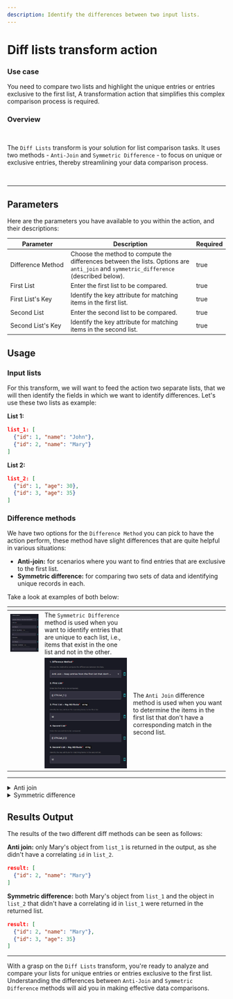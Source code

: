 ```yaml
---
description: Identify the differences between two input lists.
---
```


# Diff lists transform action

### Use case

You need to compare two lists and highlight the unique entries or entries exclusive to the first list, A transformation action that simplifies this complex comparison process is required.

### Overview

<figure><img src="../../../../.gitbook/assets/Screenshot 2025-03-28 at 11.24.48 AM.png" alt=""><figcaption></figcaption></figure>

The `Diff Lists` transform is your solution for list comparison tasks. It uses two methods - `Anti-Join` and `Symmetric Difference` - to focus on unique or exclusive entries, thereby streamlining your data comparison process.

<figure><img src="../../../../.gitbook/assets/Screenshot 2025-03-24 at 10.59.50 AM.png" alt=""><figcaption></figcaption></figure>

***

## Parameters

Here are the parameters you have available to you within the action, and their descriptions:

<table><thead><tr><th width="192">Parameter</th><th width="438.3333333333333">Description</th><th data-type="checkbox">Required</th></tr></thead><tbody><tr><td>Difference Method</td><td>Choose the method to compute the differences between the lists. Options are <code>anti_join</code> and <code>symmetric_difference</code> (described below).</td><td>true</td></tr><tr><td>First List</td><td>Enter the first list to be compared.</td><td>true</td></tr><tr><td>First List's Key</td><td>Identify the key attribute for matching items in the first list.</td><td>true</td></tr><tr><td>Second List</td><td>Enter the second list to be compared.</td><td>true</td></tr><tr><td>Second List's Key</td><td>Identify the key attribute for matching items in the second list.</td><td>true</td></tr></tbody></table>

## Usage

### **Input lists**

For this transform, we will want to feed the action two separate lists, that we will then identify the fields in which we want to identify differences. Let's use these two lists as example:

**List 1:**

```json
list_1: [
  {"id": 1, "name": "John"},
  {"id": 2, "name": "Mary"}
]
```

**List 2:**

```json
list_2: [
  {"id": 1, "age": 30},
  {"id": 3, "age": 35}
]
```

### Difference methods

We have two options for the `Difference Method` you can pick to have the action perform, these method have slight differences that are quite helpful in various situations:

* **Anti-join:** for scenarios where you want to find entries that are exclusive to the first list.
* **Symmetric difference:** for comparing two sets of data and identifying unique records in each.

Take a look at examples of both below:

<table data-card-size="large" data-view="cards"><thead><tr><th></th><th></th><th></th></tr></thead><tbody><tr><td><img src="../../../../.gitbook/assets/image (2) (1) (1) (1) (1).png" alt="" data-size="original"></td><td>The <code>Symmetric Difference</code> method is used when you want to identify entries that are unique to each list, i.e., items that exist in the one list and not in the other.</td><td></td></tr><tr><td></td><td><img src="../../../../.gitbook/assets/image (1) (1) (1) (1) (1) (1) (1).png" alt=""></td><td>The <code>Anti Join</code> difference method is used when you want to determine the items in the first list that don't have a corresponding match in the second list.</td></tr></tbody></table>

***

<details>

<summary>Anti join</summary>

**Action Parameters:**

```yaml
diff_method: anti_join
list_1: List 1
list1_key: id
list_2: List 2
list2_key: id
```

**Jinja2 Equivalent:**

```django
{% raw %}
{% set result = [] %}
{% for item1 in list_1 %}
  {% if all(item1[list1_key] != item2[list2_key] for item2 in list_2) %}
    {% do result.append(item1) %}
  {% endif %}
{% endfor %}
{% endraw %}


{{ result }}
```

</details>

<details>

<summary>Symmetric difference</summary>

**Action Parameters:**

```yaml
diff_method: symmetric_difference
list_1: {{ CTX.list_1 }}
list1_key: id
list_2: {{ CTX.list_2 }}
list2_key: id
```

**Jinja2 Equivalent:**

```django
{% raw %}
{% set result = [] %}
{% for item1 in list_1 %}
  {% if all(item1[list1_key] != item2[list2_key] for item2 in list_2) %}
    {% do result.append(item1) %}
  {% endif %}
{% endfor %}
{% for item2 in list_2 %}
  {% if all(item2[list2_key] != item1[list1_key] for item1 in list_1) %}
    {% do result.append(item2) %}
  {% endif %}
{% endfor %}
{% endraw %}


{{ result }}
```

</details>

## Results Output

The results of the two different diff methods can be seen as follows:

**Anti join:** only Mary's object from `list_1` is returned in the output, as she didn't have a correlating `id` in `list_2`.

```json
result: [
  {"id": 2, "name": "Mary"}
]
```

**Symmetric difference:** both Mary's object from `list_1` and the object in `list_2` that didn't have a correlating id in `list_1` were returned in the returned list.

```json
result: [
  {"id": 2, "name": "Mary"},
  {"id": 3, "age": 35}
]
```

***

With a grasp on the `Diff Lists` transform, you're ready to analyze and compare your lists for unique entries or entries exclusive to the first list. Understanding the differences between `Anti-Join` and `Symmetric Difference` methods will aid you in making effective data comparisons.
